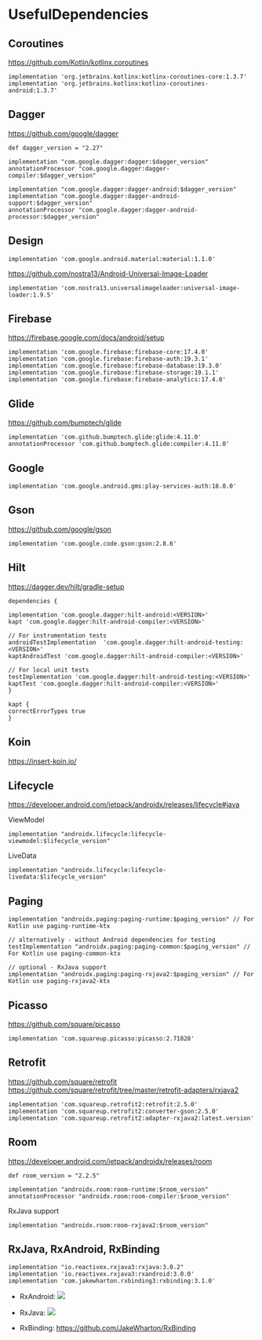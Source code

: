 # UsefulDependencies

## Coroutines
https://github.com/Kotlin/kotlinx.coroutines

    implementation 'org.jetbrains.kotlinx:kotlinx-coroutines-core:1.3.7'
    implementation 'org.jetbrains.kotlinx:kotlinx-coroutines-android:1.3.7'
    
## Dagger
https://github.com/google/dagger

    def dagger_version = "2.27"
    
    implementation "com.google.dagger:dagger:$dagger_version"
    annotationProcessor "com.google.dagger:dagger-compiler:$dagger_version"
    
    implementation "com.google.dagger:dagger-android:$dagger_version"
    implementation "com.google.dagger:dagger-android-support:$dagger_version"
    annotationProcessor "com.google.dagger:dagger-android-processor:$dagger_version"

    

## Design

    implementation 'com.google.android.material:material:1.1.0'
https://github.com/nostra13/Android-Universal-Image-Loader

    implementation 'com.nostra13.universalimageloader:universal-image-loader:1.9.5'
    
## Firebase
https://firebase.google.com/docs/android/setup

    implementation 'com.google.firebase:firebase-core:17.4.0'
    implementation 'com.google.firebase:firebase-auth:19.3.1'
    implementation 'com.google.firebase:firebase-database:19.3.0'
    implementation 'com.google.firebase:firebase-storage:19.1.1'
    implementation 'com.google.firebase:firebase-analytics:17.4.0'
    
## Glide
https://github.com/bumptech/glide

    implementation 'com.github.bumptech.glide:glide:4.11.0'
    annotationProcessor 'com.github.bumptech.glide:compiler:4.11.0'
    
## Google

    implementation 'com.google.android.gms:play-services-auth:18.0.0'
    
## Gson
https://github.com/google/gson

    implementation 'com.google.code.gson:gson:2.8.6'
  
## Hilt
https://dagger.dev/hilt/gradle-setup

    dependencies {

    implementation 'com.google.dagger:hilt-android:<VERSION>'
    kapt 'com.google.dagger:hilt-android-compiler:<VERSION>'

    // For instrumentation tests
    androidTestImplementation  'com.google.dagger:hilt-android-testing:<VERSION>'
    kaptAndroidTest 'com.google.dagger:hilt-android-compiler:<VERSION>'

    // For local unit tests
    testImplementation 'com.google.dagger:hilt-android-testing:<VERSION>'
    kaptTest 'com.google.dagger:hilt-android-compiler:<VERSION>'
    }

    kapt {
    correctErrorTypes true
    }

## Koin
https://insert-koin.io/

## Lifecycle
https://developer.android.com/jetpack/androidx/releases/lifecycle#java

ViewModel

    implementation "androidx.lifecycle:lifecycle-viewmodel:$lifecycle_version"
LiveData

    implementation "androidx.lifecycle:lifecycle-livedata:$lifecycle_version"
    
## Paging

    implementation "androidx.paging:paging-runtime:$paging_version" // For Kotlin use paging-runtime-ktx

    // alternatively - without Android dependencies for testing
    testImplementation "androidx.paging:paging-common:$paging_version" // For Kotlin use paging-common-ktx

    // optional - RxJava support
    implementation "androidx.paging:paging-rxjava2:$paging_version" // For Kotlin use paging-rxjava2-ktx

## Picasso
https://github.com/square/picasso

    implementation 'com.squareup.picasso:picasso:2.71828'

## Retrofit 
https://github.com/square/retrofit
https://github.com/square/retrofit/tree/master/retrofit-adapters/rxjava2

    implementation 'com.squareup.retrofit2:retrofit:2.5.0'
    implementation 'com.squareup.retrofit2:converter-gson:2.5.0'
    implementation 'com.squareup.retrofit2:adapter-rxjava2:latest.version'
    
## Room
https://developer.android.com/jetpack/androidx/releases/room
    
    def room_version = "2.2.5"

    implementation "androidx.room:room-runtime:$room_version"   
    annotationProcessor "androidx.room:room-compiler:$room_version"
RxJava support
    
    implementation "androidx.room:room-rxjava2:$room_version"

## RxJava, RxAndroid, RxBinding 

    implementation "io.reactivex.rxjava3:rxjava:3.0.2"
    implementation 'io.reactivex.rxjava3:rxandroid:3.0.0'
    implementation 'com.jakewharton.rxbinding3:rxbinding:3.1.0'
    
* RxAndroid: <a href='http://search.maven.org/#search%7Cga%7C1%7Cg%3A%22io.reactivex.rxjava3%22%20a%3A%22rxandroid%22'><img src='http://img.shields.io/maven-central/v/io.reactivex.rxjava3/rxandroid.svg'></a>
* RxJava: <a href='http://search.maven.org/#search%7Cga%7C1%7Cg%3A%22io.reactivex.rxjava3%22%20a%3A%22rxjava%22'><img src='http://img.shields.io/maven-central/v/io.reactivex.rxjava3/rxjava.svg'></a>

* RxBinding: https://github.com/JakeWharton/RxBinding
    



    
